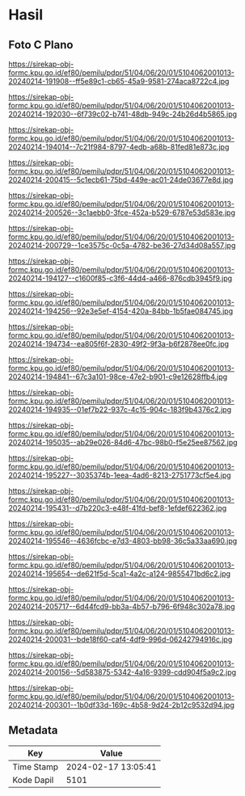 # Hasil

## Foto C Plano

https://sirekap-obj-formc.kpu.go.id/ef80/pemilu/pdpr/51/04/06/20/01/5104062001013-20240214-191908--ff5e89c1-cb65-45a9-9581-274aca8722c4.jpg

https://sirekap-obj-formc.kpu.go.id/ef80/pemilu/pdpr/51/04/06/20/01/5104062001013-20240214-192030--6f739c02-b741-48db-949c-24b26d4b5865.jpg

https://sirekap-obj-formc.kpu.go.id/ef80/pemilu/pdpr/51/04/06/20/01/5104062001013-20240214-194014--7c21f984-8797-4edb-a68b-81fed81e873c.jpg

https://sirekap-obj-formc.kpu.go.id/ef80/pemilu/pdpr/51/04/06/20/01/5104062001013-20240214-200415--5c1ecb61-75bd-449e-ac01-24de03677e8d.jpg

https://sirekap-obj-formc.kpu.go.id/ef80/pemilu/pdpr/51/04/06/20/01/5104062001013-20240214-200526--3c1aebb0-3fce-452a-b529-6787e53d583e.jpg

https://sirekap-obj-formc.kpu.go.id/ef80/pemilu/pdpr/51/04/06/20/01/5104062001013-20240214-200729--1ce3575c-0c5a-4782-be36-27d34d08a557.jpg

https://sirekap-obj-formc.kpu.go.id/ef80/pemilu/pdpr/51/04/06/20/01/5104062001013-20240214-194127--c1600f85-c3f6-44d4-a466-876cdb3945f9.jpg

https://sirekap-obj-formc.kpu.go.id/ef80/pemilu/pdpr/51/04/06/20/01/5104062001013-20240214-194256--92e3e5ef-4154-420a-84bb-1b5fae084745.jpg

https://sirekap-obj-formc.kpu.go.id/ef80/pemilu/pdpr/51/04/06/20/01/5104062001013-20240214-194734--ea805f6f-2830-49f2-9f3a-b6f2878ee0fc.jpg

https://sirekap-obj-formc.kpu.go.id/ef80/pemilu/pdpr/51/04/06/20/01/5104062001013-20240214-194841--67c3a101-98ce-47e2-b901-c9e12628ffb4.jpg

https://sirekap-obj-formc.kpu.go.id/ef80/pemilu/pdpr/51/04/06/20/01/5104062001013-20240214-194935--01ef7b22-937c-4c15-904c-183f9b4376c2.jpg

https://sirekap-obj-formc.kpu.go.id/ef80/pemilu/pdpr/51/04/06/20/01/5104062001013-20240214-195035--ab29e026-84d6-47bc-98b0-f5e25ee87562.jpg

https://sirekap-obj-formc.kpu.go.id/ef80/pemilu/pdpr/51/04/06/20/01/5104062001013-20240214-195227--3035374b-1eea-4ad6-8213-2751773cf5e4.jpg

https://sirekap-obj-formc.kpu.go.id/ef80/pemilu/pdpr/51/04/06/20/01/5104062001013-20240214-195431--d7b220c3-e48f-41fd-bef8-1efdef622362.jpg

https://sirekap-obj-formc.kpu.go.id/ef80/pemilu/pdpr/51/04/06/20/01/5104062001013-20240214-195546--4636fcbc-e7d3-4803-bb98-36c5a33aa690.jpg

https://sirekap-obj-formc.kpu.go.id/ef80/pemilu/pdpr/51/04/06/20/01/5104062001013-20240214-195654--de621f5d-5ca1-4a2c-a124-9855471bd6c2.jpg

https://sirekap-obj-formc.kpu.go.id/ef80/pemilu/pdpr/51/04/06/20/01/5104062001013-20240214-205717--6d44fcd9-bb3a-4b57-b796-6f948c302a78.jpg

https://sirekap-obj-formc.kpu.go.id/ef80/pemilu/pdpr/51/04/06/20/01/5104062001013-20240214-200031--bde18f60-caf4-4df9-996d-06242794916c.jpg

https://sirekap-obj-formc.kpu.go.id/ef80/pemilu/pdpr/51/04/06/20/01/5104062001013-20240214-200156--5d583875-5342-4a16-9399-cdd904f5a9c2.jpg

https://sirekap-obj-formc.kpu.go.id/ef80/pemilu/pdpr/51/04/06/20/01/5104062001013-20240214-200301--1b0df33d-169c-4b58-9d24-2b12c9532d94.jpg


## Metadata

| Key        | Value               |
| ---------- | ------------------- |
| Time Stamp | 2024-02-17 13:05:41 |
| Kode Dapil | 5101                |



